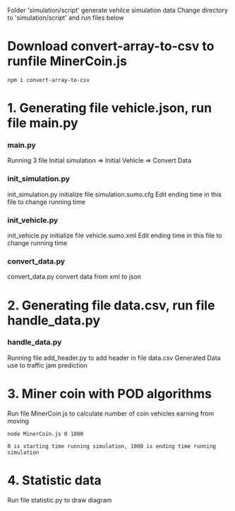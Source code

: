 Folder 'simulation/script' generate vehilce simulation data
Change directory to 'simulation/script' and run files below

# Download convert-array-to-csv to runfile MinerCoin.js
```
npm i convert-array-to-csv
```

# 1. Generating file vehicle.json, run file main.py 
### main.py 
Running 3 file Initial simulation => Initial Vehicle => Convert Data

### init_simulation.py
init_simulation.py initialize file simulation.sumo.cfg
Edit ending time in this file to change running time 

### init_vehicle.py
init_vehicle.py initialize file vehicle.sumo.xml
Edit ending time in this file to change running time

### convert_data.py
convert_data.py convert data from xml to json

# 2. Generating file data.csv, run file handle_data.py
### handle_data.py 
Running file add_header.py to add header in file data.csv
Generated Data use to traffic jam prediction 

# 3. Miner coin with POD algorithms
Run file MinerCoin.js to calculate number of coin vehicles earning from moving

```
node MinerCoin.js 0 1000
```

```0 is starting time running simulation, 1000 is ending time running simulation```

# 4. Statistic data
Run file statistic.py to draw diagram 